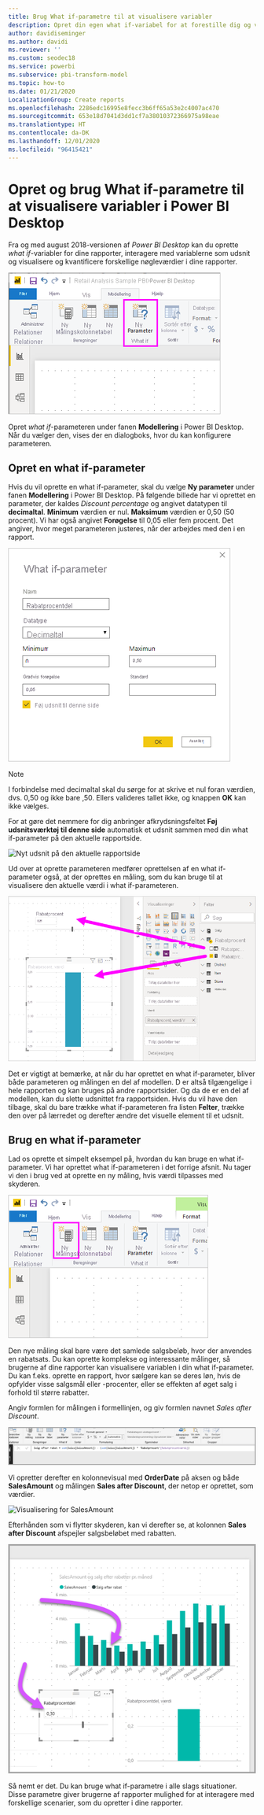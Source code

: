 ```yaml
---
title: Brug What if-parametre til at visualisere variabler
description: Opret din egen what if-variabel for at forestille dig og visualisere variabler i Power BI-rapporter
author: davidiseminger
ms.author: davidi
ms.reviewer: ''
ms.custom: seodec18
ms.service: powerbi
ms.subservice: pbi-transform-model
ms.topic: how-to
ms.date: 01/21/2020
LocalizationGroup: Create reports
ms.openlocfilehash: 2286edc16995e8fecc3b6ff65a53e2c4007ac470
ms.sourcegitcommit: 653e18d7041d3dd1cf7a38010372366975a98eae
ms.translationtype: HT
ms.contentlocale: da-DK
ms.lasthandoff: 12/01/2020
ms.locfileid: "96415421"
---
```

# <a name="create-and-use-what-if-parameters-to-visualize-variables-in-power-bi-desktop"></a>Opret og brug What if-parametre til at visualisere variabler i Power BI Desktop

Fra og med august 2018-versionen af *Power BI Desktop* kan du oprette *what if*-variabler for dine rapporter, interagere med variablerne som udsnit og visualisere og kvantificere forskellige nøgleværdier i dine rapporter.

![Indstillingen Ny parameter](media/desktop-what-if/what-if_01.png)

Opret *what if*-parameteren under fanen **Modellering** i Power BI Desktop. Når du vælger den, vises der en dialogboks, hvor du kan konfigurere parameteren.

## <a name="creating-a-what-if-parameter"></a>Opret en what if-parameter

Hvis du vil oprette en what if-parameter, skal du vælge **Ny parameter** under fanen **Modellering** i Power BI Desktop. På følgende billede har vi oprettet en parameter, der kaldes *Discount percentage* og angivet datatypen til **decimaltal**. **Minimum** værdien er nul. **Maksimum** værdien er 0,50 (50 procent). Vi har også angivet **Forøgelse** til 0,05 eller fem procent. Det angiver, hvor meget parameteren justeres, når der arbejdes med den i en rapport.

![Værdier for what if-parametre](media/desktop-what-if/what-if_02.png)

> [!NOTE]
> I forbindelse med decimaltal skal du sørge for at skrive et nul foran værdien, dvs. 0,50 og ikke bare ,50. Ellers valideres tallet ikke, og knappen **OK** kan ikke vælges.
> 
> 

For at gøre det nemmere for dig anbringer afkrydsningsfeltet **Føj udsnitsværktøj til denne side** automatisk et udsnit sammen med din what if-parameter på den aktuelle rapportside.

![Nyt udsnit på den aktuelle rapportside](media/desktop-what-if/what-if_03.png)

Ud over at oprette parameteren medfører oprettelsen af en what if-parameter også, at der oprettes en måling, som du kan bruge til at visualisere den aktuelle værdi i what if-parameteren.

![Måling oprettet for what if-parameter](media/desktop-what-if/what-if_04.png)

Det er vigtigt at bemærke, at når du har oprettet en what if-parameter, bliver både parameteren og målingen en del af modellen. D er altså tilgængelige i hele rapporten og kan bruges på andre rapportsider. Og da de er en del af modellen, kan du slette udsnittet fra rapportsiden. Hvis du vil have den tilbage, skal du bare trække what if-parameteren fra listen **Felter**, trække den over på lærredet og derefter ændre det visuelle element til et udsnit.

## <a name="using-a-what-if-parameter"></a>Brug en what if-parameter

Lad os oprette et simpelt eksempel på, hvordan du kan bruge en what if-parameter. Vi har oprettet what if-parameteren i det forrige afsnit. Nu tager vi den i brug ved at oprette en ny måling, hvis værdi tilpasses med skyderen.

![Tilføj en ny måling, der skal bruges med parameteren](media/desktop-what-if/what-if_05.png)

Den nye måling skal bare være det samlede salgsbeløb, hvor der anvendes en rabatsats. Du kan oprette komplekse og interessante målinger, så brugerne af dine rapporter kan visualisere variablen i din what if-parameter. Du kan f.eks. oprette en rapport, hvor sælgere kan se deres løn, hvis de opfylder visse salgsmål eller -procenter, eller se effekten af øget salg i forhold til større rabatter.

Angiv formlen for målingen i formellinjen, og giv formlen navnet *Sales after Discount*.

![Definition på Sales after Discount](media/desktop-what-if/what-if_06.png)

Vi opretter derefter en kolonnevisual med **OrderDate** på aksen og både **SalesAmount** og målingen **Sales after Discount**, der netop er oprettet, som værdier.

![Visualisering for SalesAmount](media/desktop-what-if/what-if_07.png)

Efterhånden som vi flytter skyderen, kan vi derefter se, at kolonnen **Sales after Discount** afspejler salgsbeløbet med rabatten.

![Skyder interagerer med visualisering](media/desktop-what-if/what-if_08.png)

Så nemt er det. Du kan bruge what if-parametre i alle slags situationer. Disse parametre giver brugerne af rapporter mulighed for at interagere med forskellige scenarier, som du opretter i dine rapporter.
